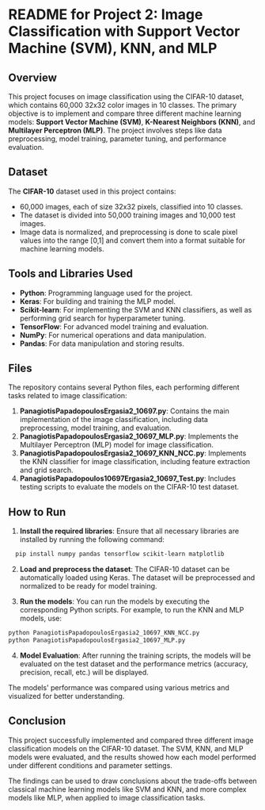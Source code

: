 # README for Project 2: Image Classification with Support Vector Machine (SVM), KNN, and MLP

## Overview

This project focuses on image classification using the CIFAR-10 dataset, which contains 60,000 32x32 color images in 10 classes. The primary objective is to implement and compare three different machine learning models: **Support Vector Machine (SVM)**, **K-Nearest Neighbors (KNN)**, and **Multilayer Perceptron (MLP)**. The project involves steps like data preprocessing, model training, parameter tuning, and performance evaluation.

## Dataset

The **CIFAR-10** dataset used in this project contains:
- 60,000 images, each of size 32x32 pixels, classified into 10 classes.
- The dataset is divided into 50,000 training images and 10,000 test images.
- Image data is normalized, and preprocessing is done to scale pixel values into the range [0,1] and convert them into a format suitable for machine learning models.

## Tools and Libraries Used

- **Python**: Programming language used for the project.
- **Keras**: For building and training the MLP model.
- **Scikit-learn**: For implementing the SVM and KNN classifiers, as well as performing grid search for hyperparameter tuning.
- **TensorFlow**: For advanced model training and evaluation.
- **NumPy**: For numerical operations and data manipulation.
- **Pandas**: For data manipulation and storing results.

## Files

The repository contains several Python files, each performing different tasks related to image classification:

1. **PanagiotisPapadopoulosErgasia2_10697.py**: Contains the main implementation of the image classification, including data preprocessing, model training, and evaluation.
2. **PanagiotisPapadopoulosErgasia2_10697_MLP.py**: Implements the Multilayer Perceptron (MLP) model for image classification.
3. **PanagiotisPapadopoulosErgasia2_10697_KNN_NCC.py**: Implements the KNN classifier for image classification, including feature extraction and grid search.
4. **PanagiotisPapadopoulos10697Ergasia2_10697_Test.py**: Includes testing scripts to evaluate the models on the CIFAR-10 test dataset.

## How to Run

1. **Install the required libraries**:
   Ensure that all necessary libraries are installed by running the following command:
```bash
  pip install numpy pandas tensorflow scikit-learn matplotlib
 ```
2. **Load and preprocess the dataset**:
The CIFAR-10 dataset can be automatically loaded using Keras. The dataset will be preprocessed and normalized to be ready for model training.

3. **Run the models**:
You can run the models by executing the corresponding Python scripts. For example, to run the KNN and MLP models, use:
```bash
python PanagiotisPapadopoulosErgasia2_10697_KNN_NCC.py
python PanagiotisPapadopoulosErgasia2_10697_MLP.py
```
4. **Model Evaluation**:
After running the training scripts, the models will be evaluated on the test dataset and the performance metrics (accuracy, precision, recall, etc.) will be displayed.

The models' performance was compared using various metrics and visualized for better understanding.

## Conclusion

This project successfully implemented and compared three different image classification models on the CIFAR-10 dataset. The SVM, KNN, and MLP models were evaluated, and the results showed how each model performed under different conditions and parameter settings. 

The findings can be used to draw conclusions about the trade-offs between classical machine learning models like SVM and KNN, and more complex models like MLP, when applied to image classification tasks.

